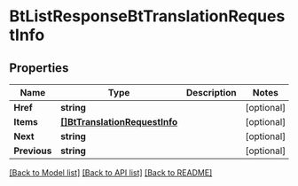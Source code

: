 # BtListResponseBtTranslationRequestInfo

## Properties

Name | Type | Description | Notes
------------ | ------------- | ------------- | -------------
**Href** | **string** |  | [optional] 
**Items** | [**[]BtTranslationRequestInfo**](BTTranslationRequestInfo.md) |  | [optional] 
**Next** | **string** |  | [optional] 
**Previous** | **string** |  | [optional] 

[[Back to Model list]](../README.md#documentation-for-models) [[Back to API list]](../README.md#documentation-for-api-endpoints) [[Back to README]](../README.md)


